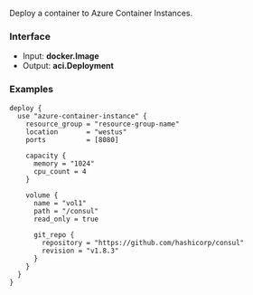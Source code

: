 <!-- This file was generated via `make gen/integrations-hcl` -->
Deploy a container to Azure Container Instances.

### Interface

- Input: **docker.Image**
- Output: **aci.Deployment**

### Examples

```hcl
deploy {
  use "azure-container-instance" {
    resource_group = "resource-group-name"
    location       = "westus"
    ports          = [8080]

    capacity {
      memory = "1024"
      cpu_count = 4
    }

    volume {
      name = "vol1"
      path = "/consul"
      read_only = true

      git_repo {
        repository = "https://github.com/hashicorp/consul"
        revision = "v1.8.3"
      }
    }
  }
}
```


